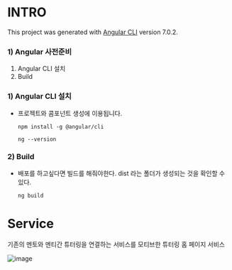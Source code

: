 # INTRO
 
This project was generated with [Angular CLI](https://github.com/angular/angular-cli) version 7.0.2.

### 1) Angular 사전준비
  1. Angular CLI 설치
  2. Build

### 1) Angular CLI 설치
- 프로젝트와 콤포넌트 생성에 이용됩니다.

	```
	npm install -g @angular/cli
	```
	```
	ng --version
	```
	

### 2) Build
- 배포를 하고싶다면 빌드를 해줘야한다. dist 라는 폴더가 생성되는 것을 확인할 수 있다.

	```
	ng build
  ```

# Service

기존의 멘토와 멘티간 튜터링을 연결하는 서비스를 모티브한 튜터링 홈 페이지 서비스

![image](https://user-images.githubusercontent.com/43161245/76683309-91517500-6646-11ea-859f-17ec8eefd43d.png)



